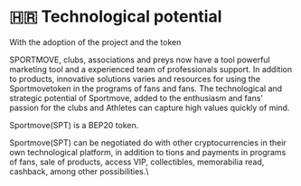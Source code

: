 # 🇭🇷 Technological potential

With the adoption of the project and the token

SPORTMOVE, clubs, associations and preys now have a tool powerful marketing tool and a experienced team of professionals support. In addition to products, innovative solutions varies and resources for using the Sportmovetoken in the programs of fans and fans. The technological and strategic potential of Sportmove, added to the enthusiasm and fans' passion for the clubs and Athletes can capture high values ​​quickly of mind.

Sportmove(SPT) is a BEP20 token.

Sportmove(SPT) can be negotiated do with other cryptocurrencies in their own technological platform, in addition to tions and payments in programs of fans, sale of products, access VIP, collectibles, memorabilia read, cashback, among other possibilities.\
